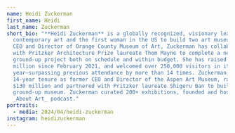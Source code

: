 ```yaml
---
name: Heidi Zuckerman
first_name: Heidi
last_name: Zuckerman
short_bio: "**Heidi Zuckerman** is a globally recognized, visionary leader in
  contemporary art and the first woman in the US to build two art museums. As
  CEO and Director of Orange County Museum of Art, Zuckerman has collaborated
  with Pritzker Architecture Prize laureate Thom Mayne to complete a new,
  ground-up project both on schedule and within budget. She has raised over $50
  million since February 2021, and welcomed over 250,000 visitors in its first
  year—surpassing previous attendance by more than 14 times. Zuckerman, with a
  14-year tenure as former CEO and Director of the Aspen Art Museum, raised over
  $130 million and partnered with Pritzker laureate Shigeru Ban to build a new,
  ground-up museum. Zuckerman curated 200+ exhibitions, founded and hosts the
  _About Art_ podcast."
portraits:
  - media: 2024/04/heidi-zuckerman
instagram: heidizuckerman
---
```

